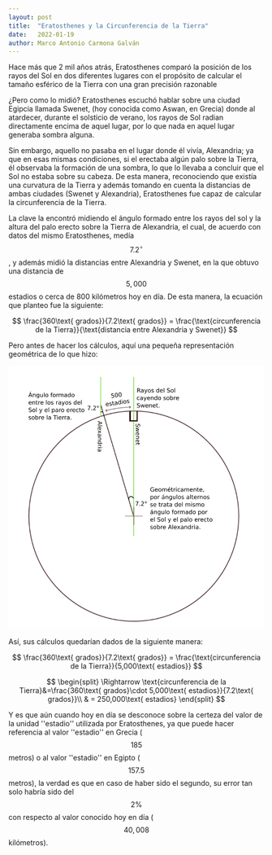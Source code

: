 ```yaml
---
layout: post
title:  "Eratosthenes y la Circunferencia de la Tierra"
date:   2022-01-19
author: Marco Antonio Carmona Galván
---
```


Hace más que 2 mil años atrás, Eratosthenes comparó la posición de los rayos del Sol en dos diferentes lugares con el propósito de calcular el tamaño esférico de la Tierra con una gran precisión razonable

¿Pero como lo midió? Eratosthenes escuchó hablar sobre una ciudad Egipcia llamada Swenet, (hoy conocida como Aswan, en Grecia) donde al atardecer, durante el solsticio de verano, los rayos de Sol radian directamente encima de aquel lugar, por lo que nada en aquel lugar generaba sombra alguna.

Sin embargo, aquello no pasaba en el lugar donde él vivía, Alexandria; ya que en esas mismas condiciones, si el erectaba algún palo sobre la Tierra, él observaba la formación de una sombra, lo que lo llevaba a concluir que el Sol no estaba sobre su cabeza. De esta manera, reconociendo que existía una curvatura de la Tierra y además tomando en cuenta la distancias de ambas ciudades (Swenet y Alexandria), Eratosthenes fue capaz de calcular la circunferencia de la Tierra.

La clave la encontró midiendo el ángulo formado entre los rayos del sol y la altura del palo erecto sobre la Tierra de Alexandria, el cual, de acuerdo con datos del mismo Eratosthenes, medía $$7.2^{\circ}$$, y además midió la distancias entre Alexandria y Swenet, en la que obtuvo una distancia de $$5,000$$ estadios o cerca de 800 kilómetros hoy en día. De esta manera, la ecuación que planteo fue la siguiente:

$$
\frac{360\text{ grados}}{7.2\text{ grados}} = \frac{\text{circunferencia de la Tierra}}{\text{distancia entre Alexandria y Swenet}}
$$

Pero antes de hacer los cálculos, aquí una pequeña representación geométrica de lo que hizo:

![Eratosthenes y la Circunferencia de la Tierra - Diagrama](/assets/images/posts/Eratosthenes_diagrama.png)

Así, sus cálculos quedarían dados de la siguiente manera:

$$
\frac{360\text{ grados}}{7.2\text{ grados}} = \frac{\text{circunferencia de la Tierra}}{5,000\text{ estadios}}
$$

$$
\begin{split}
\Rightarrow \text{circunferencia de la Tierra}&=\frac{360\text{ grados}\cdot 5,000\text{ estadios}}{7.2\text{ grados}}\\
& = 250,000\text{ estadios}
\end{split}
$$

Y es que aún cuando hoy en día se desconoce sobre la certeza del valor de la unidad ''estadio'' utilizada por Eratosthenes, ya que puede hacer referencia al valor ''estadio'' en Grecia ($$185$$ metros) o al valor ''estadio'' en Egipto ($$157.5$$ metros), la verdad es que en caso de haber sido el segundo, su error tan solo habría sido del $$2\%$$ con respecto al valor conocido hoy en día ($$40,008$$ kilómetros).
